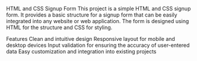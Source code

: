 HTML and CSS Signup Form
This project is a simple HTML and CSS signup form. It provides a basic structure for a signup form that can be easily integrated into any website or web application. The form is designed using HTML for the structure and CSS for styling.

Features
Clean and intuitive design
Responsive layout for mobile and desktop devices
Input validation for ensuring the accuracy of user-entered data
Easy customization and integration into existing projects
